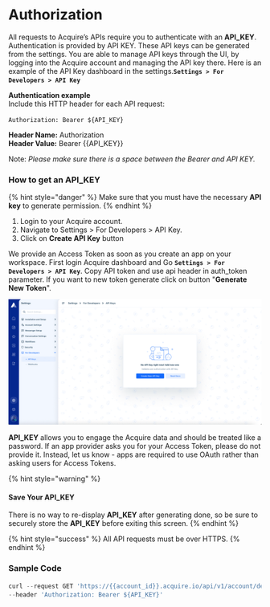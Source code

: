 # Authorization

All requests to Acquire’s APIs require you to authenticate with an **API\_KEY**. Authentication is provided by API KEY. These API keys can be generated from the settings. You are able to manage API keys through the UI, by logging into the Acquire account and managing the API key there. Here is an example of the API Key dashboard in the settings.**`Settings > For Developers > API Key`**  
  
**Authentication example**  
Include this HTTP header for each API request:

`Authorization: Bearer ${API_KEY}`

**Header Name:** Authorization  
**Header Value:** Bearer {{API\_KEY}}

Note: _Please make sure there is a space between the Bearer and API KEY._

### **How to get an API\_KEY**

{% hint style="danger" %}
Make sure that you must have the necessary **API key** to generate permission.
{% endhint %}

1. Login to your Acquire account.
2. Navigate to Settings &gt; For Developers &gt; API Key.
3. Click on **Create API Key** button  

We provide an Access Token as soon as you create an app on your workspace. First login Acquire dashboard and Go **`Settings > For Developers > API Key`**. Copy API token and use api header in auth\_token parameter. If you want to new token generate click on button "**Generate New Token**".

![Settings &amp;gt; For Developers &amp;gt; API Key](../.gitbook/assets/apikey.gif)

**API\_KEY** allows you to engage the Acquire data and should be treated like a password. If an app provider asks you for your Access Token, please do not provide it. Instead, let us know - apps are required to use OAuth rather than asking users for Access Tokens.

{% hint style="warning" %}
#### Save Your API\_KEY

There is no way to re-display **API\_KEY** after generating done, so be sure to securely store the **API\_KEY** before exiting this screen.
{% endhint %}

{% hint style="success" %}
All API requests must be over HTTPS. 
{% endhint %}

### **Sample Code**

```javascript
curl --request GET 'https://{{account_id}}.acquire.io/api/v1/account/department' \
--header 'Authorization: Bearer ${API_KEY}'
```

